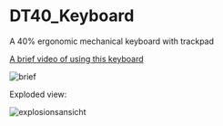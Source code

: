 # DT40_Keyboard

A 40% ergonomic mechanical keyboard with trackpad

[A brief video of using this keyboard](https://www.youtube.com/shorts/BXv85JdZH_M)

![brief](https://i.imgur.com/lWtWgTD.jpeg)

Exploded view:

![explosionsansicht](https://i.imgur.com/zLj15gN.png)
